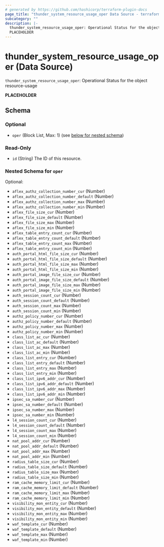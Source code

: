 ```yaml
---
# generated by https://github.com/hashicorp/terraform-plugin-docs
page_title: "thunder_system_resource_usage_oper Data Source - terraform-provider-thunder"
subcategory: ""
description: |-
  thunder_system_resource_usage_oper: Operational Status for the object resource-usage
  PLACEHOLDER
---
```


# thunder_system_resource_usage_oper (Data Source)

`thunder_system_resource_usage_oper`: Operational Status for the object resource-usage

__PLACEHOLDER__



<!-- schema generated by tfplugindocs -->
## Schema

### Optional

- `oper` (Block List, Max: 1) (see [below for nested schema](#nestedblock--oper))

### Read-Only

- `id` (String) The ID of this resource.

<a id="nestedblock--oper"></a>
### Nested Schema for `oper`

Optional:

- `aflex_authz_collection_number_cur` (Number)
- `aflex_authz_collection_number_default` (Number)
- `aflex_authz_collection_number_max` (Number)
- `aflex_authz_collection_number_min` (Number)
- `aflex_file_size_cur` (Number)
- `aflex_file_size_default` (Number)
- `aflex_file_size_max` (Number)
- `aflex_file_size_min` (Number)
- `aflex_table_entry_count_cur` (Number)
- `aflex_table_entry_count_default` (Number)
- `aflex_table_entry_count_max` (Number)
- `aflex_table_entry_count_min` (Number)
- `auth_portal_html_file_size_cur` (Number)
- `auth_portal_html_file_size_default` (Number)
- `auth_portal_html_file_size_max` (Number)
- `auth_portal_html_file_size_min` (Number)
- `auth_portal_image_file_size_cur` (Number)
- `auth_portal_image_file_size_default` (Number)
- `auth_portal_image_file_size_max` (Number)
- `auth_portal_image_file_size_min` (Number)
- `auth_session_count_cur` (Number)
- `auth_session_count_default` (Number)
- `auth_session_count_max` (Number)
- `auth_session_count_min` (Number)
- `authz_policy_number_cur` (Number)
- `authz_policy_number_default` (Number)
- `authz_policy_number_max` (Number)
- `authz_policy_number_min` (Number)
- `class_list_ac_cur` (Number)
- `class_list_ac_default` (Number)
- `class_list_ac_max` (Number)
- `class_list_ac_min` (Number)
- `class_list_entry_cur` (Number)
- `class_list_entry_default` (Number)
- `class_list_entry_max` (Number)
- `class_list_entry_min` (Number)
- `class_list_ipv6_addr_cur` (Number)
- `class_list_ipv6_addr_default` (Number)
- `class_list_ipv6_addr_max` (Number)
- `class_list_ipv6_addr_min` (Number)
- `ipsec_sa_number_cur` (Number)
- `ipsec_sa_number_default` (Number)
- `ipsec_sa_number_max` (Number)
- `ipsec_sa_number_min` (Number)
- `l4_session_count_cur` (Number)
- `l4_session_count_default` (Number)
- `l4_session_count_max` (Number)
- `l4_session_count_min` (Number)
- `nat_pool_addr_cur` (Number)
- `nat_pool_addr_default` (Number)
- `nat_pool_addr_max` (Number)
- `nat_pool_addr_min` (Number)
- `radius_table_size_cur` (Number)
- `radius_table_size_default` (Number)
- `radius_table_size_max` (Number)
- `radius_table_size_min` (Number)
- `ram_cache_memory_limit_cur` (Number)
- `ram_cache_memory_limit_default` (Number)
- `ram_cache_memory_limit_max` (Number)
- `ram_cache_memory_limit_min` (Number)
- `visibility_mon_entity_cur` (Number)
- `visibility_mon_entity_default` (Number)
- `visibility_mon_entity_max` (Number)
- `visibility_mon_entity_min` (Number)
- `waf_template_cur` (Number)
- `waf_template_default` (Number)
- `waf_template_max` (Number)
- `waf_template_min` (Number)


